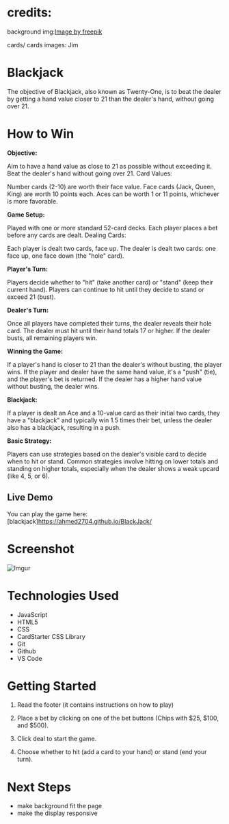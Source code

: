 # credits:
background img:<a href="https://www.freepik.com/free-vector/flat-design-poker-table-background_88532181.htm#fromView=keyword&page=1&position=1&uuid=4b72209a-3701-4d5e-9e41-dedb216a4e84">Image by freepik</a>

cards/ cards images: Jim

# Blackjack

The objective of Blackjack, also known as Twenty-One, is to beat the dealer by getting a hand value closer to 21 than the dealer's hand, without going over 21. 

# How to Win

**Objective:**

Aim to have a hand value as close to 21 as possible without exceeding it.
Beat the dealer's hand without going over 21.
Card Values:

Number cards (2-10) are worth their face value.
Face cards (Jack, Queen, King) are worth 10 points each.
Aces can be worth 1 or 11 points, whichever is more favorable.

**Game Setup:**

Played with one or more standard 52-card decks.
Each player places a bet before any cards are dealt.
Dealing Cards:

Each player is dealt two cards, face up.
The dealer is dealt two cards: one face up, one face down (the "hole" card).

**Player's Turn:**

Players decide whether to "hit" (take another card) or "stand" (keep their current hand).
Players can continue to hit until they decide to stand or exceed 21 (bust).

**Dealer's Turn:**

Once all players have completed their turns, the dealer reveals their hole card.
The dealer must hit until their hand totals 17 or higher.
If the dealer busts, all remaining players win.

**Winning the Game:**

If a player's hand is closer to 21 than the dealer's without busting, the player wins.
If the player and dealer have the same hand value, it's a "push" (tie), and the player's bet is returned.
If the dealer has a higher hand value without busting, the dealer wins.

**Blackjack:**

If a player is dealt an Ace and a 10-value card as their initial two cards, they have a "blackjack" and typically win 1.5 times their bet, unless the dealer also has a blackjack, resulting in a push.

**Basic Strategy:**

Players can use strategies based on the dealer's visible card to decide when to hit or stand.
Common strategies involve hitting on lower totals and standing on higher totals, especially when the dealer shows a weak upcard (like 4, 5, or 6).

## Live Demo

You can play the game here: [blackjack]https://ahmed2704.github.io/BlackJack/

# Screenshot

![Imgur](https://i.imgur.com/GkXYgIG.png)

# Technologies Used

- JavaScript
- HTML5
- CSS
- CardStarter CSS Library
- Git
- Github
- VS Code

# Getting Started

1. Read the footer (it contains instructions on how to play)

2. Place a bet by clicking on one of the bet buttons (Chips with $25, $100, and $500).

3. Click deal to start the game.

4. Choose whether to hit (add a card to your hand) or stand (end your turn).

# Next Steps

- make background fit the page
- make the display responsive